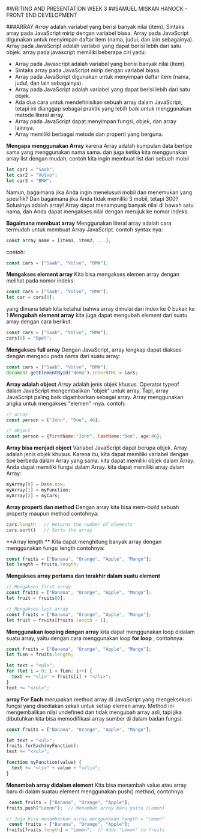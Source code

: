 #WRITING AND PRESENTATION WEEK 3
##SAMUEL MISKAN HANOCK - FRONT END DEVELOPMENT


###ARRAY
*Array* adalah variabel yang berisi banyak nilai (item). Sintaks array pada JavaScript mirip dengan variabel biasa. Array pada JavaScript digunakan untuk menyimpan daftar item (nama, judul, dan lain sebagainya). Array pada JavaScript adalah variabel yang dapat berisi lebih dari satu objek. array pada javascript memiliki beberapa ciri yaitu:
- Array pada Javascript adalah variabel yang berisi banyak nilai (item).
- Sintaks array pada JavaScript mirip dengan variabel biasa.
- Array pada JavaScript digunakan untuk menyimpan daftar item (nama, judul, dan lain sebagainya).
- Array pada JavaScript adalah variabel yang dapat berisi lebih dari satu objek.
- Ada dua cara untuk mendefinisikan sebuah array dalam JavaScript, tetapi ini dianggap sebagai praktik yang lebih baik untuk menggunakan metode literal array.
- Array pada JavaScript dapat menyimpan fungsi, objek, dan array lainnya.
- Array memiliki berbagai metode dan properti yang berguna.

**Mengapa menggunakan Array**
karena Array adalah kumpulan data bertipe sama yang menggunakan nama sama. dan juga ketika kita menggunakan array list dengan mudah, contoh kita ingin membuat list dari sebuah mobil
```javascript
let car1 = "Saab";
let car2 = "Volvo";
let car3 = "BMW"; 
```
Namun, bagaimana jika Anda ingin menelusuri mobil dan menemukan yang spesifik? Dan bagaimana jika Anda tidak memiliki 3 mobil, tetapi 300? Solusinya adalah array! Array dapat menampung banyak nilai di bawah satu nama, dan Anda dapat mengakses nilai dengan merujuk ke nomor indeks.

**Bagaimana membuat array**
Menggunakan literal array adalah cara termudah untuk membuat Array JavaScript.
contoh syntax nya:
```javascript
const array_name = [item1, item2, ...];    
```
contoh:
```javascript
const cars = ["Saab", "Volvo", "BMW"];
```
**Mengakses element array**
Kita bisa mengakses elemen array dengan melihat pada nomor indeks:
```javascript
const cars = ["Saab", "Volvo", "BMW"];
let car = cars[0];
```
yang dimana telah kita ketahui bahwa array dimulai dari index ke 0 bukan ke 1
**Mengubah element array**
kita juga dapat mengubah element dari suatu array dengan cara berikut:
```javascript
const cars = ["Saab", "Volvo", "BMW"];
cars[0] = "Opel";
```

**Mengakses full array**
Dengan JavaScript, array lengkap dapat diakses dengan mengacu pada nama dari suatu array:
```javascript
const cars = ["Saab", "Volvo", "BMW"];
document.getElementById("demo").innerHTML = cars;
```

**Array adalah object**
*Array* adalah jenis objek khusus. Operator typeof dalam JavaScript mengembalikan "objek" untuk array. Tapi, array JavaScript paling baik digambarkan sebagai array. Array menggunakan angka untuk mengakses "elemen" -nya. contoh: 
```javascript
// array
const person = ["John", "Doe", 46];

// object
const person = {firstName:"John", lastName:"Doe", age:46};
```

**Array bisa menjadi object**
Variabel JavaScript dapat berupa objek. Array adalah jenis objek khusus. Karena itu, kita dapat memiliki variabel dengan tipe berbeda dalam Array yang sama. kita dapat memiliki objek dalam Array. Anda dapat memiliki fungsi dalam Array. kita dapat memiliki array dalam Array:
```javascript
myArray[0] = Date.now;
myArray[1] = myFunction;
myArray[2] = myCars;
```

**Array properti dan method**
Dengan array kita bisa mem-build sebuah property maupun method contohnya:
```javascript
cars.length   // Returns the number of elements
cars.sort()   // Sorts the array 
```
**Array length **
Kita dapat menghitung banyak array dengan menggunakan fungsi length contohnya:
```javascript
const fruits = ["Banana", "Orange", "Apple", "Mango"];
let length = fruits.length;
```

**Mengakses array pertama dan terakhir dalam suatu element**
```javascript
// Mengakses first array
const fruits = ["Banana", "Orange", "Apple", "Mango"];
let fruit = fruits[0];

// Mengakses last array
const fruits = ["Banana", "Orange", "Apple", "Mango"];
let fruit = fruits[fruits.length - 1];
```

**Menggunakan looping dengan array**
kita dapat menggunakan loop didalam suatu array, yaitu dengan cara menggunakan loop **for loop** , contohnya:
```javascript
const fruits = ["Banana", "Orange", "Apple", "Mango"];
let fLen = fruits.length;

let text = "<ul>";
for (let i = 0; i < fLen; i++) {
  text += "<li>" + fruits[i] + "</li>";
}
text += "</ul>";
```
**array For Each**
merupakan method array di JavaScript yang mengeksekusi fungsi yang disediakan sekali untuk setiap elemen array. Method ini mengembalikan nilai undefined dan tidak mengubah array asli, tapi jika dibutuhkan kita bisa memodifikasi array sumber di dalam badan fungsi.
```javascript
const fruits = ["Banana", "Orange", "Apple", "Mango"];

let text = "<ul>";
fruits.forEach(myFunction);
text += "</ul>";

function myFunction(value) {
  text += "<li>" + value + "</li>";
} 
```
**Menambah array didalam element**
Kita bisa menambah value atau array baru di dalam suatau element menggunakan push() method, contohnya:
```javascript
 const fruits = ["Banana", "Orange", "Apple"];
fruits.push("Lemon");  // Menambah array baru yaitu (Lemon)

// Juga bisa menambahkan array menggunakan length = "Lemon"
 const fruits = ["Banana", "Orange", "Apple"];
fruits[fruits.length] = "Lemon";  // Adds "Lemon" to fruits 
```

